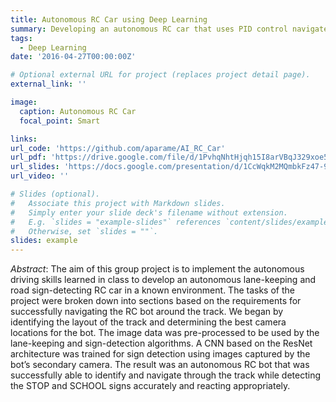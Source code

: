 ```yaml
---
title: Autonomous RC Car using Deep Learning
summary: Developing an autonomous RC car that uses PID control navigate around a track, combined with a Convolution Neural Network to detect road signs.
tags:
  - Deep Learning
date: '2016-04-27T00:00:00Z'

# Optional external URL for project (replaces project detail page).
external_link: ''

image:
  caption: Autonomous RC Car
  focal_point: Smart

links:
url_code: 'https://github.com/aparame/AI_RC_Car'
url_pdf: 'https://drive.google.com/file/d/1PvhqNhtHjqh15I8arVBqJ329xoe5nkOL/view?usp=sharing'
url_slides: 'https://docs.google.com/presentation/d/1CcWqkM2MQmbkFz47-91WTZGl0ZzYxxNljZTX2ZMmXg8/edit?usp=sharing'
url_video: ''

# Slides (optional).
#   Associate this project with Markdown slides.
#   Simply enter your slide deck's filename without extension.
#   E.g. `slides = "example-slides"` references `content/slides/example-slides.md`.
#   Otherwise, set `slides = ""`.
slides: example
---
```


*Abstract*: The aim of this group project is to implement the autonomous driving skills learned in class to develop an autonomous lane-keeping and road sign-detecting RC car in a known environment. The tasks of the project were broken down into sections based on the requirements for successfully navigating the RC bot around the track. We began by identifying the layout of the track and determining the best camera locations for the bot. The image data was pre-processed to be used by the lane-keeping and sign-detection algorithms. A CNN based on the ResNet architecture was trained for sign detection using images captured by the bot’s secondary camera. The result was an autonomous RC bot that was successfully able to identify and navigate through the track while detecting the STOP and SCHOOL signs accurately and reacting appropriately.
